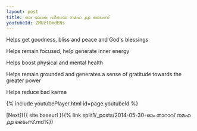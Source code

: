 ```yaml
---
layout: post
title: ഓം ലോക ഹിതായ നമഹ ൧൧ ടൈംസ്
youtubeId: ZMUztOmdENs
---
```

 
 
Helps get goodness, bliss and peace and God's blessings
 
Helps remain focused, help generate inner energy 
 
Helps boost physical and mental health 
 
Helps remain grounded and generates a sense of gratitude towards the greater power 
 
Helps reduce bad karma
 
 
 
 


{% include youtubePlayer.html id=page.youtubeId %}
 
[Next]({{ site.baseurl }}{% link  split1/_posts/2014-05-30-ഓം താറാവ് നമഹ ൧൧ ടൈംസ്.md%})
 
